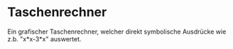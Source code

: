 # Taschenrechner
Ein grafischer Taschenrechner, welcher direkt symbolische Ausdrücke wie z.b. "x\*x-3*x" auswertet.

